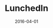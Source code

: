 ---
layout: post
size: 6
group: app
title:  LunchedIn
summary: Web Application for networking over lunch. Built with Angularjs, MongoDB, Nodejs and Express. 
text: LunchedIn is a web application designed to enable professional networking within colleagues in huge organizations, in a fun, food-centric way. On signing up, the user is able to view other members of his organization online and mark friends friends and cuisine preferences. The user is also able to specify days on which he/she is availble for lunch during the week. The app then acts as an email service, creating small, comfortable groups of known and unknown colleagues and sending them to a restaurant closeby that satisfies all their cuisine preferences.
date:   2016-04-01
categories: 
project-url: https://github.com/akshatamohanty/lunched-in
image: ./images/lunchedin.jpg
tags: 
- MEAN-stack
---